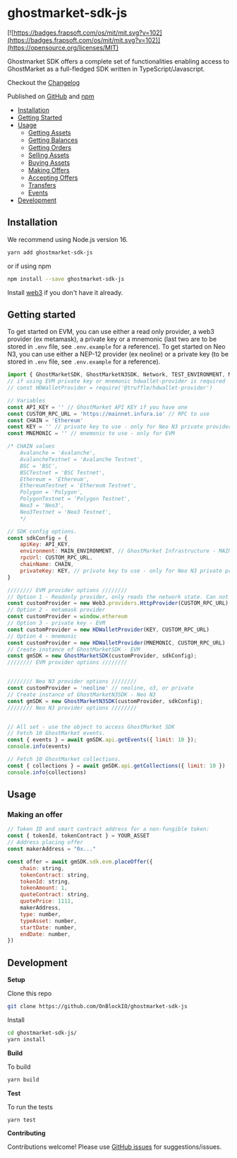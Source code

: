 # ghostmarket-sdk-js

[![https://badges.frapsoft.com/os/mit/mit.svg?v=102](https://badges.frapsoft.com/os/mit/mit.svg?v=102)](https://opensource.org/licenses/MIT)

Ghostmarket SDK offers a complete set of functionalities enabling access to GhostMarket as a full-fledged SDK written in TypeScript/Javascript. 

Checkout the [Changelog](https://github.com/OnBlockIO/ghostmarket-sdk-js/blob/master/CHANGELOG.md)

Published on [GitHub](https://github.com/OnBlockIO/ghostmarket-sdk-js) and [npm](https://www.npmjs.com/package/ghostmarket-sdk-js)

- [Installation](#installation)
- [Getting Started](#getting-started)
- [Usage](#getting-started)
  - [Getting Assets](#getting-assets)
  - [Getting Balances](#getting-balances)
  - [Getting Orders](#getting-orders)
  - [Selling Assets](#selling-assets)
  - [Buying Assets](#buying-assets)
  - [Making Offers](#making-offers)
  - [Accepting Offers](#accepting-offers)
  - [Transfers](#transfers)
  - [Events](#events)
- [Development](#development)


## Installation

We recommend using Node.js version 16.

```bash
yarn add ghostmarket-sdk-js
```
or if using npm
```bash
npm install --save ghostmarket-sdk-js
```

Install [web3](https://github.com/ethereum/web3.js) if you don't have it already.

## Getting started

To get started on EVM, you can use either a read only provider, a web3 provider (ex metamask), a private key or a mnemonic (last two are to be stored in `.env` file, see `.env.example` for a reference).
To get started on Neo N3, you can use either a NEP-12 provider (ex neoline) or a private key (to be stored in `.env` file, see `.env.example` for a reference).

```js
import { GhostMarketSDK, GhostMarketN3SDK, Network, TEST_ENVIRONMENT, MAIN_ENVIRONMENT } from 'ghostmarket-sdk-js';
// if using EVM private key or mnemonic hdwallet-provider is required
// const HDWalletProvider = require('@truffle/hdwallet-provider')

// Variables
const API_KEY = '' // GhostMarket API KEY if you have one
const CUSTOM_RPC_URL = 'https://mainnet.infura.io' // RPC to use
const CHAIN = 'Ethereum'
const KEY = '' // private key to use - only for Neo N3 private provider or EVM
const MNEMONIC = '' // mnemonic to use - only for EVM

/* CHAIN values
    Avalanche = 'Avalanche',
    AvalancheTestnet = 'Avalanche Testnet',
    BSC = 'BSC',
    BSCTestnet = 'BSC Testnet',
    Ethereum = 'Ethereum',
    EthereumTestnet = 'Ethereum Testnet',
    Polygon = 'Polygon',
    PolygonTestnet = 'Polygon Testnet',
    Neo3 = 'Neo3',
    Neo3Testnet = 'Neo3 Testnet',
    */

// SDK config options.
const sdkConfig = {
    apiKey: API_KEY,
    environment: MAIN_ENVIRONMENT, // GhostMarket Infrastructure - MAIN_ENVIRONMENT or TEST_ENVIRONMENT
    rpcUrl: CUSTOM_RPC_URL,
    chainName: CHAIN,
    privateKey: KEY, // private key to use - only for Neo N3 private provider
}

//////// EVM provider options ////////
// Option 1 - Readonly provider, only reads the network state. Can not sign transactions.
const customProvider = new Web3.providers.HttpProvider(CUSTOM_RPC_URL)
// Option 2 - metamask provider
const customProvider = window.ethereum
// Option 3 - private key - EVM
const customProvider = new HDWalletProvider(KEY, CUSTOM_RPC_URL)
// Option 4 - mnemonic
const customProvider = new HDWalletProvider(MNEMONIC, CUSTOM_RPC_URL)
// Create instance of GhostMarketSDK - EVM
const gmSDK = new GhostMarketSDK(customProvider, sdkConfig);
//////// EVM provider options ////////


//////// Neo N3 provider options ////////
const customProvider = 'neoline' // neoline, o3, or private
// Create instance of GhostMarketN3SDK - Neo N3
const gmSDK = new GhostMarketN3SDK(customProvider, sdkConfig);
//////// Neo N3 provider options ////////


// All set - use the object to access GhostMarket SDK
// Fetch 10 GhostMarket events.
const { events } = await gmSDK.api.getEvents({ limit: 10 });
console.info(events)

// Fetch 10 GhostMarket collections.
const { collections } = await gmSDK.api.getCollections({ limit: 10 })
console.info(collections)
```

## Usage

### Making an offer

```js
// Token ID and smart contract address for a non-fungible token:
const { tokenId, tokenContract } = YOUR_ASSET
// Address placing offer
const makerAddress = "0x..."

const offer = await gmSDK.sdk.evm.placeOffer({
    chain: string,
    tokenContract: string,
    tokenId: string,
    tokenAmount: 1,
    quoteContract: string,
    quotePrice: 1111,
    makerAddress,
    type: number,
    typeAsset: number,
    startDate: number,
    endDate: number,
})
```


## Development

**Setup**

Clone this repo
```bash
git clone https://github.com/OnBlockIO/ghostmarket-sdk-js
```

Install 
```bash
cd ghostmarket-sdk-js/
yarn install
```

**Build**

To build
```bash
yarn build
```

**Test**

To run the tests
```bash
yarn test
```

**Contributing**

Contributions welcome! Please use [GitHub issues](https://github.com/OnBlockIO/ghostmarket-sdk-js/issues) for suggestions/issues.